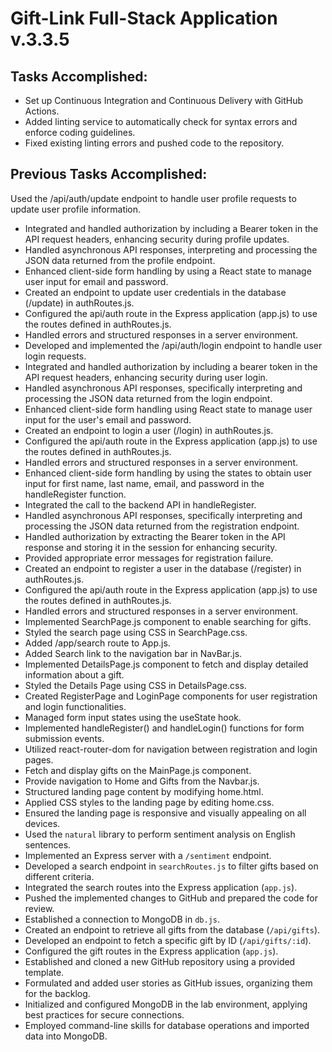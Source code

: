 # Gift-Link Full-Stack Application v.3.3.5

## Tasks Accomplished:

- Set up Continuous Integration and Continuous Delivery with GitHub Actions.
- Added linting service to automatically check for syntax errors and enforce coding guidelines.
- Fixed existing linting errors and pushed code to the repository.


## Previous Tasks Accomplished:

 Used the /api/auth/update endpoint to handle user profile requests to update user profile information.
- Integrated and handled authorization by including a Bearer token in the API request headers, enhancing security during profile updates.
- Handled asynchronous API responses, interpreting and processing the JSON data returned from the profile endpoint.
- Enhanced client-side form handling by using a React state to manage user input for email and password.
- Created an endpoint to update user credentials in the database (/update) in authRoutes.js.
- Configured the api/auth route in the Express application (app.js) to use the routes defined in authRoutes.js.
- Handled errors and structured responses in a server environment.
- Developed and implemented the /api/auth/login endpoint to handle user login requests.
- Integrated and handled authorization by including a bearer token in the API request headers, enhancing security during user login.
- Handled asynchronous API responses, specifically interpreting and processing the JSON data returned from the login endpoint.
- Enhanced client-side form handling using React state to manage user input for the user's email and password.
- Created an endpoint to login a user (/login) in authRoutes.js.
- Configured the api/auth route in the Express application (app.js) to use the routes defined in authRoutes.js.
- Handled errors and structured responses in a server environment.
- Enhanced client-side form handling by using the states to obtain user input for first name, last name, email, and password in the handleRegister function.
- Integrated the call to the backend API in handleRegister.
- Handled asynchronous API responses, specifically interpreting and processing the JSON data returned from the registration endpoint.
- Handled authorization by extracting the Bearer token in the API response and storing it in the session for enhancing security.
- Provided appropriate error messages for registration failure.
- Created an endpoint to register a user in the database (/register) in authRoutes.js.
- Configured the api/auth route in the Express application (app.js) to use the routes defined in authRoutes.js.
- Handled errors and structured responses in a server environment.
- Implemented SearchPage.js component to enable searching for gifts.
- Styled the search page using CSS in SearchPage.css.
- Added /app/search route to App.js.
- Added Search link to the navigation bar in NavBar.js.
- Implemented DetailsPage.js component to fetch and display detailed information about a gift.
- Styled the Details Page using CSS in DetailsPage.css.
- Created RegisterPage and LoginPage components for user registration and login functionalities.
- Managed form input states using the useState hook.
- Implemented handleRegister() and handleLogin() functions for form submission events.
- Utilized react-router-dom for navigation between registration and login pages.
- Fetch and display gifts on the MainPage.js component.
- Provide navigation to Home and Gifts from the Navbar.js.
- Structured landing page content by modifying home.html.
- Applied CSS styles to the landing page by editing home.css.
- Ensured the landing page is responsive and visually appealing on all devices.
- Used the `natural` library to perform sentiment analysis on English sentences.
- Implemented an Express server with a `/sentiment` endpoint.
- Developed a search endpoint in `searchRoutes.js` to filter gifts based on different criteria.
- Integrated the search routes into the Express application (`app.js`).
- Pushed the implemented changes to GitHub and prepared the code for review.
- Established a connection to MongoDB in `db.js`.
- Created an endpoint to retrieve all gifts from the database (`/api/gifts`).
- Developed an endpoint to fetch a specific gift by ID (`/api/gifts/:id`).
- Configured the gift routes in the Express application (`app.js`).
- Established and cloned a new GitHub repository using a provided template.
- Formulated and added user stories as GitHub issues, organizing them for the backlog.
- Initialized and configured MongoDB in the lab environment, applying best practices for secure connections.
- Employed command-line skills for database operations and imported data into MongoDB.